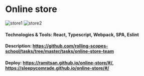 # Online store

![store1](https://user-images.githubusercontent.com/45296707/225334045-d809358c-e914-4bd2-86ac-0ae81d294a36.jpg)
![store2](https://user-images.githubusercontent.com/45296707/225334076-6edddb2f-d322-45cd-85e0-6491576c7eb5.jpg)

#### Technologies & Tools: React, Typescript, Webpack, SPA, Eslint
#### Description: https://github.com/rolling-scopes-school/tasks/tree/master/tasks/online-store-team
#### Deploy: https://ramitsan.github.io/online-store/#/, https://sleepycomrade.github.io/online-store/#/
